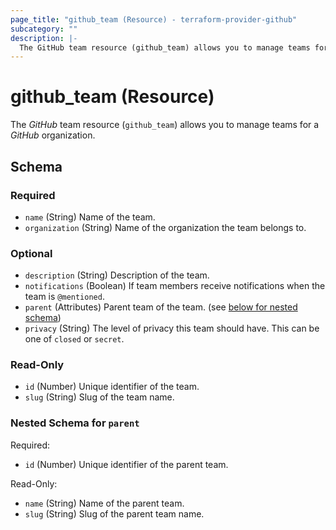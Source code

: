 ```yaml
---
page_title: "github_team (Resource) - terraform-provider-github"
subcategory: ""
description: |-
  The GitHub team resource (github_team) allows you to manage teams for a GitHub organization.
---
```


# github_team (Resource)

The _GitHub_ team resource (`github_team`) allows you to manage teams for a _GitHub_ organization.



<!-- schema generated by tfplugindocs -->
## Schema

### Required

- `name` (String) Name of the team.
- `organization` (String) Name of the organization the team belongs to.

### Optional

- `description` (String) Description of the team.
- `notifications` (Boolean) If team members receive notifications when the team is `@mentioned`.
- `parent` (Attributes) Parent team of the team. (see [below for nested schema](#nestedatt--parent))
- `privacy` (String) The level of privacy this team should have. This can be one of `closed` or `secret`.

### Read-Only

- `id` (Number) Unique identifier of the team.
- `slug` (String) Slug of the team name.

<a id="nestedatt--parent"></a>
### Nested Schema for `parent`

Required:

- `id` (Number) Unique identifier of the parent team.

Read-Only:

- `name` (String) Name of the parent team.
- `slug` (String) Slug of the parent team name.
